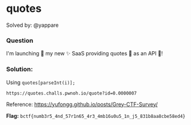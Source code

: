 # quotes

Solved by: @yappare

### Question
I'm launching 🚀 my new ✨ SaaS providing quotes 📝 as an API 💪!

### Solution:

Using `quotes[parseInt(i)];` 

`https://quotes.challs.pwnoh.io/quote?id=0.0000007`

Reference: https://yufongg.github.io/posts/Grey-CTF-Survey/

**Flag:** `bctf{numb3r5_4nd_57r1n65_4r3_4mb16u0u5_1n_j5_831b8aa8cbe58ed4}`
